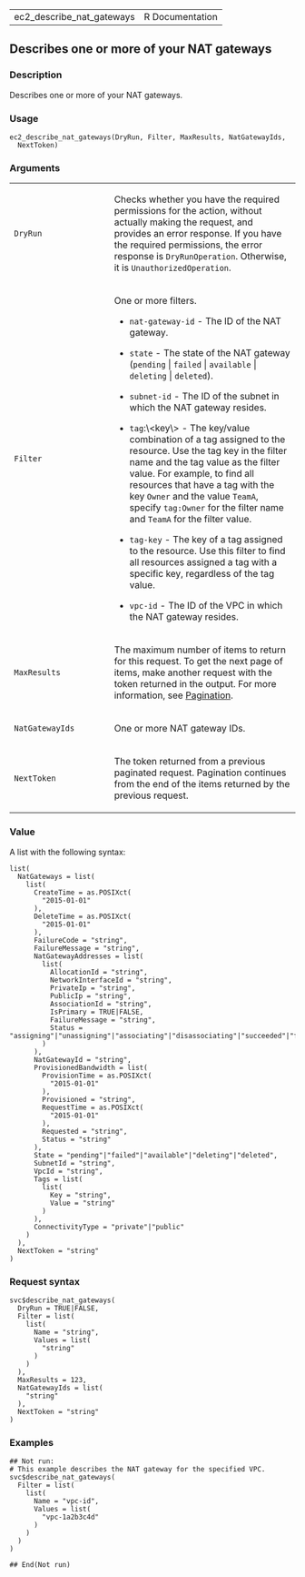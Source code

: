 <table style="width: 100%;">
<tbody>
<tr class="odd">
<td>ec2_describe_nat_gateways</td>
<td style="text-align: right;">R Documentation</td>
</tr>
</tbody>
</table>

## Describes one or more of your NAT gateways

### Description

Describes one or more of your NAT gateways.

### Usage

    ec2_describe_nat_gateways(DryRun, Filter, MaxResults, NatGatewayIds,
      NextToken)

### Arguments

<table>
<colgroup>
<col style="width: 35%" />
<col style="width: 65%" />
</colgroup>
<tbody>
<tr class="odd">
<td><code id="ec2_describe_nat_gateways_:_DryRun">DryRun</code></td>
<td><p>Checks whether you have the required permissions for the action,
without actually making the request, and provides an error response. If
you have the required permissions, the error response is
<code>DryRunOperation</code>. Otherwise, it is
<code>UnauthorizedOperation</code>.</p></td>
</tr>
<tr class="even">
<td><code id="ec2_describe_nat_gateways_:_Filter">Filter</code></td>
<td><p>One or more filters.</p>
<ul>
<li><p><code>nat-gateway-id</code> - The ID of the NAT gateway.</p></li>
<li><p><code>state</code> - The state of the NAT gateway
(<code>pending</code> | <code>failed</code> | <code>available</code> |
<code>deleting</code> | <code>deleted</code>).</p></li>
<li><p><code>subnet-id</code> - The ID of the subnet in which the NAT
gateway resides.</p></li>
<li><p><code>tag</code>:\&lt;key\&gt; - The key/value combination of a
tag assigned to the resource. Use the tag key in the filter name and the
tag value as the filter value. For example, to find all resources that
have a tag with the key <code>Owner</code> and the value
<code>TeamA</code>, specify <code>tag:Owner</code> for the filter name
and <code>TeamA</code> for the filter value.</p></li>
<li><p><code>tag-key</code> - The key of a tag assigned to the resource.
Use this filter to find all resources assigned a tag with a specific
key, regardless of the tag value.</p></li>
<li><p><code>vpc-id</code> - The ID of the VPC in which the NAT gateway
resides.</p></li>
</ul></td>
</tr>
<tr class="odd">
<td><code
id="ec2_describe_nat_gateways_:_MaxResults">MaxResults</code></td>
<td><p>The maximum number of items to return for this request. To get
the next page of items, make another request with the token returned in
the output. For more information, see <a
href="https://docs.aws.amazon.com/AWSEC2/latest/APIReference/Query-Requests.html#api-pagination">Pagination</a>.</p></td>
</tr>
<tr class="even">
<td><code
id="ec2_describe_nat_gateways_:_NatGatewayIds">NatGatewayIds</code></td>
<td><p>One or more NAT gateway IDs.</p></td>
</tr>
<tr class="odd">
<td><code
id="ec2_describe_nat_gateways_:_NextToken">NextToken</code></td>
<td><p>The token returned from a previous paginated request. Pagination
continues from the end of the items returned by the previous
request.</p></td>
</tr>
</tbody>
</table>

### Value

A list with the following syntax:

    list(
      NatGateways = list(
        list(
          CreateTime = as.POSIXct(
            "2015-01-01"
          ),
          DeleteTime = as.POSIXct(
            "2015-01-01"
          ),
          FailureCode = "string",
          FailureMessage = "string",
          NatGatewayAddresses = list(
            list(
              AllocationId = "string",
              NetworkInterfaceId = "string",
              PrivateIp = "string",
              PublicIp = "string",
              AssociationId = "string",
              IsPrimary = TRUE|FALSE,
              FailureMessage = "string",
              Status = "assigning"|"unassigning"|"associating"|"disassociating"|"succeeded"|"failed"
            )
          ),
          NatGatewayId = "string",
          ProvisionedBandwidth = list(
            ProvisionTime = as.POSIXct(
              "2015-01-01"
            ),
            Provisioned = "string",
            RequestTime = as.POSIXct(
              "2015-01-01"
            ),
            Requested = "string",
            Status = "string"
          ),
          State = "pending"|"failed"|"available"|"deleting"|"deleted",
          SubnetId = "string",
          VpcId = "string",
          Tags = list(
            list(
              Key = "string",
              Value = "string"
            )
          ),
          ConnectivityType = "private"|"public"
        )
      ),
      NextToken = "string"
    )

### Request syntax

    svc$describe_nat_gateways(
      DryRun = TRUE|FALSE,
      Filter = list(
        list(
          Name = "string",
          Values = list(
            "string"
          )
        )
      ),
      MaxResults = 123,
      NatGatewayIds = list(
        "string"
      ),
      NextToken = "string"
    )

### Examples

    ## Not run: 
    # This example describes the NAT gateway for the specified VPC.
    svc$describe_nat_gateways(
      Filter = list(
        list(
          Name = "vpc-id",
          Values = list(
            "vpc-1a2b3c4d"
          )
        )
      )
    )

    ## End(Not run)
